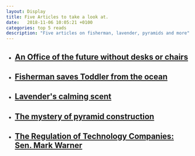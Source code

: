 ```yaml
---
layout: Display
title: Five Articles to take a look at.
date:   2018-11-06 10:05:21 +0100
categories: top 5 reads
description: "Five articles on fisherman, lavender, pyramids and more"
---
```



<ul>
<li>
<a href="https://www.fastcompany.com/90260970/the-office-of-the-future-no-desks-no-chairs" target="_blank"><h2>An Office of the future without desks or chairs</h2>
</a>
</li>
<li>
<a href="https://www.theguardian.com/world/2018/nov/06/new-zealand-fisherman-pulls-drowning-toddler-from-ocean" target="_blank"><h2>Fisherman saves Toddler from the ocean</h2>
</a>
</li>
<li>
<a href="https://www.nytimes.com/2018/10/23/science/lavender-scent-anxiety.html?emc=edit_wgn_20181026&nl=week-in-good-news&nlid=7623702920181026&te=1" target="_blank"><h2>Lavender's calming scent</h2>
</a>
</li>
<li>
<a href="https://www.theguardian.com/world/2018/nov/06/new-discovery-throws-light-on-mystery-of-pyramids-construction" target="_blank"><h2>The mystery of pyramid construction</h2>
</a>
</li>
<li>
<a href="https://www.theverge.com/2018/11/5/18056610/facebook-mark-warner-congress-cambridge-analytica" target="_blank"><h2>The Regulation of Technology Companies: Sen. Mark Warner</h2>
</a>
</li>
</ul>

